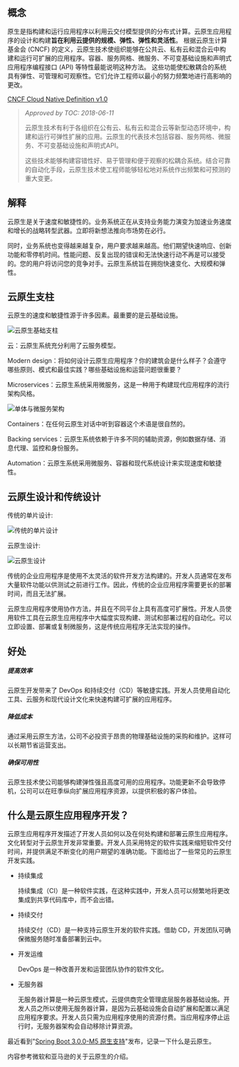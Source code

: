 ## 概念

原生是指构建和运行应用程序以利用云交付模型提供的分布式计算。云原生应用程序的设计和构建**旨在利用云提供的规模、弹性、弹性和灵活性**。 根据云原生计算基金会 (CNCF) 的定义，云原生技术使组织能够在公共云、私有云和混合云中构建和运行可扩展的应用程序。容器、服务网格、微服务、不可变基础设施和声明式应用程序编程接口 (API) 等特性最能说明这种方法。 这些功能使松散耦合的系统具有弹性、可管理和可观察性。它们允许工程师以最小的努力频繁地进行高影响的更改。

[CNCF Cloud Native Definition v1.0](https://github.com/cncf/toc/blob/main/DEFINITION.md#%E4%B8%AD%E6%96%87%E7%89%88%E6%9C%AC)

> *Approved by TOC: 2018-06-11*
>
> 云原生技术有利于各组织在公有云、私有云和混合云等新型动态环境中，构建和运行可弹性扩展的应用。云原生的代表技术包括容器、服务网格、微服务、不可变基础设施和声明式API。
>
> 这些技术能够构建容错性好、易于管理和便于观察的松耦合系统。结合可靠的自动化手段，云原生技术使工程师能够轻松地对系统作出频繁和可预测的重大变更。

## 解释

云原生是关于速度和敏捷性的。业务系统正在从支持业务能力演变为加速业务速度和增长的战略转型武器。立即将新想法推向市场势在必行。

同时，业务系统也变得越来越复杂，用户要求越来越高。他们期望快速响应、创新功能和零停机时间。性能问题、反复出现的错误和无法快速行动不再是可以接受的。您的用户将访问您的竞争对手。云原生系统旨在拥抱快速变化、大规模和弹性。

## 云原生支柱

云原生的速度和敏捷性源于许多因素。最重要的是云基础设施。

![云原生基础支柱](https://learn.microsoft.com/en-us/dotnet/architecture/cloud-native/media/cloud-native-foundational-pillars.png)

云：云原生系统充分利用了云服务模型。

Modern design：将如何设计云原生应用程序？你的建筑会是什么样子？会遵守哪些原则、模式和最佳实践？哪些基础设施和运营问题很重要？

Microservices：云原生系统采用微服务，这是一种用于构建现代应用程序的流行架构风格。

![单体与微服务架构](https://learn.microsoft.com/en-us/dotnet/architecture/cloud-native/media/monolithic-vs-microservices.png)

Containers：在任何云原生对话中听到容器这个术语是很自然的。

Backing services：云原生系统依赖于许多不同的辅助资源，例如数据存储、消息代理、监控和身份服务。

Automation：云原生系统采用微服务、容器和现代系统设计来实现速度和敏捷性。

## 云原生设计和传统设计

传统的单片设计:

![传统的单片设计](https://learn.microsoft.com/en-us/dotnet/architecture/cloud-native/media/monolithic-design.png)

云原生设计:

![云原生设计](https://learn.microsoft.com/en-us/dotnet/architecture/cloud-native/media/cloud-native-design.png)

传统的企业应用程序是使用不太灵活的软件开发方法构建的。开发人员通常在发布大量软件功能以供测试之前进行工作。因此，传统的企业应用程序需要更长的部署时间，而且无法扩展。  

云原生应用程序使用协作方法，并且在不同平台上具有高度可扩展性。开发人员使用软件工具在云原生应用程序中大幅度实现构建、测试和部署过程的自动化。可以立即设置、部署或复制微服务，这是传统应用程序无法实现的操作。 

## 好处

##### 提高效率

云原生开发带来了 DevOps 和持续交付（CD）等敏捷实践。开发人员使用自动化工具、云服务和现代设计文化来快速构建可扩展的应用程序。

##### 降低成本

通过采用云原生方法，公司不必投资于昂贵的物理基础设施的采购和维护。这样可以长期节省运营支出。

##### 确保可用性

云原生技术使公司能够构建弹性强且高度可用的应用程序。功能更新不会导致停机，公司可以在旺季纵向扩展应用程序资源，以提供积极的客户体验。 

## 什么是云原生应用程序开发？

云原生应用程序开发描述了开发人员如何以及在何处构建和部署云原生应用程序。文化转型对于云原生开发非常重要。开发人员采用特定的软件实践来缩短软件交付时间，并提供满足不断变化的用户期望的准确功能。下面给出了一些常见的云原生开发实践。

- 持续集成

  持续集成（CI）是一种软件实践，在这种实践中，开发人员可以频繁地将更改集成到共享代码库中，而不会出错。

- 持续交付

  持续交付（CD）是一种支持云原生开发的软件实践。借助 CD，开发团队可确保微服务随时准备部署到云中。

- 开发运维

  DevOps 是一种改善开发和运营团队协作的软件文化。

- 无服务器

  无服务器计算是一种云原生模式，云提供商完全管理底层服务器基础设施。开发人员之所以使用无服务器计算，是因为云基础设施会自动扩展和配置以满足应用程序要求。开发人员只需为应用程序使用的资源付费。当应用程序停止运行时，无服务器架构会自动移除计算资源。 



最近看到"[Spring Boot 3.0.0-M5 原生支持](https://spring.io/blog/2022/09/26/native-support-in-spring-boot-3-0-0-m5)"发布，记录一下什么是云原生。

内容参考微软和亚马逊的关于云原生的介绍。